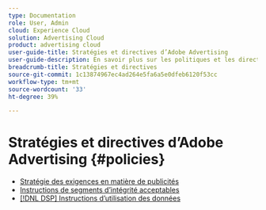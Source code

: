 ```yaml
---
type: Documentation
role: User, Admin
cloud: Experience Cloud
solution: Advertising Cloud
product: advertising cloud
user-guide-title: Stratégies et directives d’Adobe Advertising
user-guide-description: En savoir plus sur les politiques et les directives relatives aux DSP de publicité et [!DNL Advertising Search].
breadcrumb-title: Stratégies et directives
source-git-commit: 1c13874967ec4ad264e5fa6a5e0dfeb6120f53cc
workflow-type: tm+mt
source-wordcount: '33'
ht-degree: 39%

---
```



# Stratégies et directives d’Adobe Advertising  {#policies}

+ [Stratégie des exigences en matière de publicités](/help/policies/ad-requirements-policy.md)
+ [Instructions de segments d’intégrité acceptables](/help/policies/health-segment-guidelines.md)
+ [[!DNL DSP] Instructions d’utilisation des données](/help/policies/data-usage-guidelines.md)
